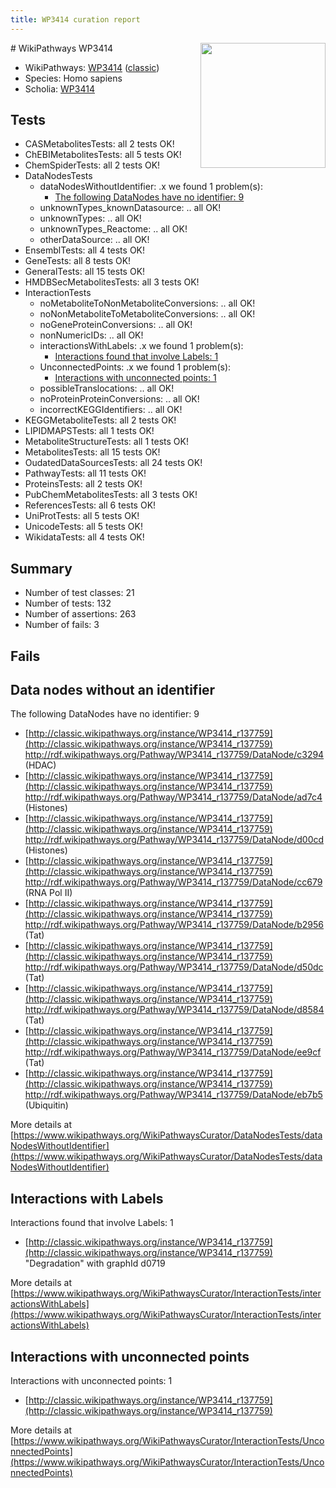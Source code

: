 ```yaml
---
title: WP3414 curation report
---
```


<img style="float: right; width: 200px" src="https://upload.wikimedia.org/wikipedia/commons/thumb/8/83/Wplogo_with_text_500.png/640px-Wplogo_with_text_500.png" />
# WikiPathways WP3414

* WikiPathways: [WP3414](https://wikipathways.org/pathways/WP3414) ([classic](https://classic.wikipathways.org/instance/WP3414))
* Species: Homo sapiens
* Scholia: [WP3414](https://scholia.toolforge.org/wikipathways/WP3414)
## Tests
* CASMetabolitesTests: all 2 tests OK!
* ChEBIMetabolitesTests: all 5 tests OK!
* ChemSpiderTests: all 2 tests OK!
* DataNodesTests
    * dataNodesWithoutIdentifier: .x we found 1 problem(s):
        * [The following DataNodes have no identifier: 9](#d2d32fa8)
    * unknownTypes_knownDatasource: .. all OK!
    * unknownTypes: .. all OK!
    * unknownTypes_Reactome: .. all OK!
    * otherDataSource: .. all OK!
* EnsemblTests: all 4 tests OK!
* GeneTests: all 8 tests OK!
* GeneralTests: all 15 tests OK!
* HMDBSecMetabolitesTests: all 3 tests OK!
* InteractionTests
    * noMetaboliteToNonMetaboliteConversions: .. all OK!
    * noNonMetaboliteToMetaboliteConversions: .. all OK!
    * noGeneProteinConversions: .. all OK!
    * nonNumericIDs: .. all OK!
    * interactionsWithLabels: .x we found 1 problem(s):
        * [Interactions found that involve Labels: 1](#630d2678)
    * UnconnectedPoints: .x we found 1 problem(s):
        * [Interactions with unconnected points: 1](#35a61ad9)
    * possibleTranslocations: .. all OK!
    * noProteinProteinConversions: .. all OK!
    * incorrectKEGGIdentifiers: .. all OK!
* KEGGMetaboliteTests: all 2 tests OK!
* LIPIDMAPSTests: all 1 tests OK!
* MetaboliteStructureTests: all 1 tests OK!
* MetabolitesTests: all 15 tests OK!
* OudatedDataSourcesTests: all 24 tests OK!
* PathwayTests: all 11 tests OK!
* ProteinsTests: all 2 tests OK!
* PubChemMetabolitesTests: all 3 tests OK!
* ReferencesTests: all 6 tests OK!
* UniProtTests: all 5 tests OK!
* UnicodeTests: all 5 tests OK!
* WikidataTests: all 4 tests OK!


## Summary

* Number of test classes: 21
* Number of tests: 132
* Number of assertions: 263
* Number of fails: 3

## Fails

<a name="d2d32fa8" />

## Data nodes without an identifier

The following DataNodes have no identifier: 9

* [http://classic.wikipathways.org/instance/WP3414_r137759](http://classic.wikipathways.org/instance/WP3414_r137759) http://rdf.wikipathways.org/Pathway/WP3414_r137759/DataNode/c3294 (HDAC)
* [http://classic.wikipathways.org/instance/WP3414_r137759](http://classic.wikipathways.org/instance/WP3414_r137759) http://rdf.wikipathways.org/Pathway/WP3414_r137759/DataNode/ad7c4 (Histones)
* [http://classic.wikipathways.org/instance/WP3414_r137759](http://classic.wikipathways.org/instance/WP3414_r137759) http://rdf.wikipathways.org/Pathway/WP3414_r137759/DataNode/d00cd (Histones)
* [http://classic.wikipathways.org/instance/WP3414_r137759](http://classic.wikipathways.org/instance/WP3414_r137759) http://rdf.wikipathways.org/Pathway/WP3414_r137759/DataNode/cc679 (RNA Pol II)
* [http://classic.wikipathways.org/instance/WP3414_r137759](http://classic.wikipathways.org/instance/WP3414_r137759) http://rdf.wikipathways.org/Pathway/WP3414_r137759/DataNode/b2956 (Tat)
* [http://classic.wikipathways.org/instance/WP3414_r137759](http://classic.wikipathways.org/instance/WP3414_r137759) http://rdf.wikipathways.org/Pathway/WP3414_r137759/DataNode/d50dc (Tat)
* [http://classic.wikipathways.org/instance/WP3414_r137759](http://classic.wikipathways.org/instance/WP3414_r137759) http://rdf.wikipathways.org/Pathway/WP3414_r137759/DataNode/d8584 (Tat)
* [http://classic.wikipathways.org/instance/WP3414_r137759](http://classic.wikipathways.org/instance/WP3414_r137759) http://rdf.wikipathways.org/Pathway/WP3414_r137759/DataNode/ee9cf (Tat)
* [http://classic.wikipathways.org/instance/WP3414_r137759](http://classic.wikipathways.org/instance/WP3414_r137759) http://rdf.wikipathways.org/Pathway/WP3414_r137759/DataNode/eb7b5 (Ubiquitin)


More details at [https://www.wikipathways.org/WikiPathwaysCurator/DataNodesTests/dataNodesWithoutIdentifier](https://www.wikipathways.org/WikiPathwaysCurator/DataNodesTests/dataNodesWithoutIdentifier)

<a name="630d2678" />

## Interactions with Labels

Interactions found that involve Labels: 1

* [http://classic.wikipathways.org/instance/WP3414_r137759](http://classic.wikipathways.org/instance/WP3414_r137759) "Degradation" with graphId d0719


More details at [https://www.wikipathways.org/WikiPathwaysCurator/InteractionTests/interactionsWithLabels](https://www.wikipathways.org/WikiPathwaysCurator/InteractionTests/interactionsWithLabels)

<a name="35a61ad9" />

## Interactions with unconnected points

Interactions with unconnected points: 1

* [http://classic.wikipathways.org/instance/WP3414_r137759](http://classic.wikipathways.org/instance/WP3414_r137759)


More details at [https://www.wikipathways.org/WikiPathwaysCurator/InteractionTests/UnconnectedPoints](https://www.wikipathways.org/WikiPathwaysCurator/InteractionTests/UnconnectedPoints)

